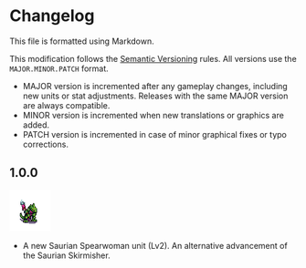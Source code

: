 # Changelog

This file is formatted using Markdown.

This modification follows the [Semantic Versioning](https://semver.org/) rules.
All versions use the `MAJOR.MINOR.PATCH` format.

* MAJOR version is incremented after any gameplay changes, including new units
or stat adjustments. Releases with the same MAJOR version are always compatible.
* MINOR version is incremented when new translations or graphics are added.
* PATCH version is incremented in case of minor graphical fixes or typo corrections.

## 1.0.0

![Saurian Spearwoman](images/units/saurians/spearwoman/spearwoman.png)
* A new Saurian Spearwoman unit (Lv2).
  An alternative advancement of the Saurian Skirmisher.
